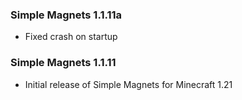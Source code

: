 ### Simple Magnets 1.1.11a
- Fixed crash on startup

### Simple Magnets 1.1.11
- Initial release of Simple Magnets for Minecraft 1.21
